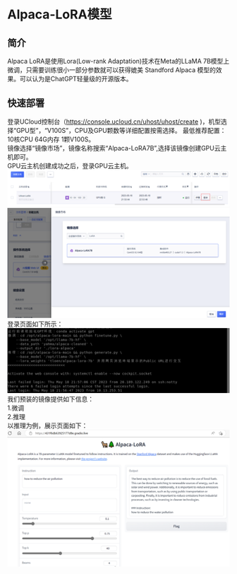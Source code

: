 # Alpaca-LoRA模型
## 简介
Alpaca LoRA是使用Lora(Low-rank Adaptation)技术在Meta的LLaMA 7B模型上微调，只需要训练很小一部分参数就可以获得媲美 Standford Alpaca 模型的效果。可以认为是ChatGPT轻量级的开源版本。

## 快速部署
登录UCloud控制台（https://console.ucloud.cn/uhost/uhost/create )，机型选择“GPU型”，“V100S”，CPU及GPU颗数等详细配置按需选择。
最低推荐配置：10核CPU 64G内存 1颗V100S。</br>
镜像选择“镜像市场”，镜像名称搜索“Alpaca-LoRA7B”,选择该镜像创建GPU云主机即可。</br>
GPU云主机创建成功之后，登录GPU云主机。</br>
![image](/images/practice/LoRA7B01.png)</br>
![image](/images/practice/LoRA7B02.png)</br>
登录页面如下所示：</br>
![image](/images/practice/LoRA7B03.png)</br>
我们预装的镜像提供如下信息：</br>
1.微调</br>
2.推理</br>
以推理为例，展示页面如下：
![image](/images/practice/LoRA7B04.png)</br>
